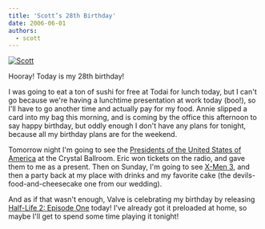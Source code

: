 ```yaml
---
title: 'Scott’s 28th Birthday'
date: 2006-06-01
authors:
  - scott
---
```


[![Scott](/images/pirate-bar/Pirates+at+the+Maritime-13.JPG)](/images/pirate-bar/Pirates+at+the+Maritime-13.JPG)

Hooray! Today is my 28th birthday!

I was going to eat a ton of sushi for free at Todai for lunch today, but I can't go because we're having a lunchtime presentation at work today (boo!), so I'll have to go another time and actually pay for my food. Annie slipped a card into my bag this morning, and is coming by the office this afternoon to say happy birthday, but oddly enough I don't have any plans for tonight, because all my birthday plans are for the weekend.

Tomorrow night I'm going to see the [Presidents of the United States of America](http://www.presidentsrock.com/) at the Crystal Ballroom. Eric won tickets on the radio, and gave them to me as a present. Then on Sunday, I'm going to see [X-Men 3](http://homepage.mac.com/merussell/iblog/B835531044/C1162162177/E20060526014930/index.html), and then a party back at my place with drinks and my favorite cake (the devils-food-and-cheesecake one from our wedding).

And as if that wasn't enough, Valve is celebrating my birthday by releasing [Half-Life 2: Episode One](http://ep1.half-life2.com/) today! I've already got it preloaded at home, so maybe I'll get to spend some time playing it tonight!
